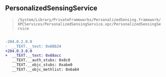 ## PersonalizedSensingService

> `/System/Library/PrivateFrameworks/PersonalizedSensing.framework/XPCServices/PersonalizedSensingService.xpc/PersonalizedSensingService`

```diff

-204.0.2.0.0
-  __TEXT.__text: 0x68b24
+204.0.3.0.0
+  __TEXT.__text: 0x68acc
   __TEXT.__auth_stubs: 0x8c0
   __TEXT.__objc_stubs: 0xabe0
   __TEXT.__objc_methlist: 0x6a64

```
